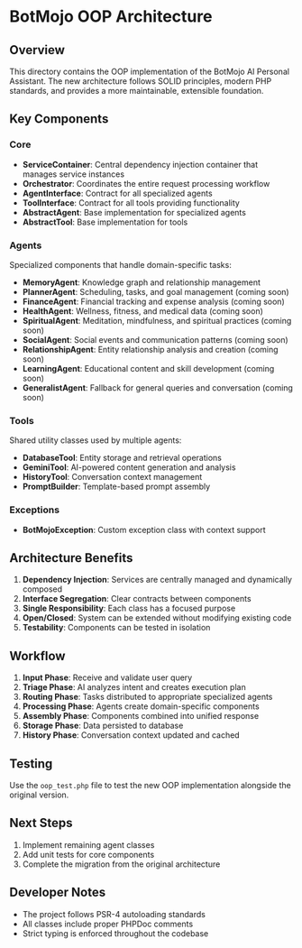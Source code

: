 # BotMojo OOP Architecture

## Overview

This directory contains the OOP implementation of the BotMojo AI Personal Assistant. The new architecture follows SOLID principles, modern PHP standards, and provides a more maintainable, extensible foundation.

## Key Components

### Core

- **ServiceContainer**: Central dependency injection container that manages service instances
- **Orchestrator**: Coordinates the entire request processing workflow
- **AgentInterface**: Contract for all specialized agents
- **ToolInterface**: Contract for all tools providing functionality
- **AbstractAgent**: Base implementation for specialized agents
- **AbstractTool**: Base implementation for tools

### Agents

Specialized components that handle domain-specific tasks:

- **MemoryAgent**: Knowledge graph and relationship management
- **PlannerAgent**: Scheduling, tasks, and goal management (coming soon)
- **FinanceAgent**: Financial tracking and expense analysis (coming soon)
- **HealthAgent**: Wellness, fitness, and medical data (coming soon)
- **SpiritualAgent**: Meditation, mindfulness, and spiritual practices (coming soon)
- **SocialAgent**: Social events and communication patterns (coming soon)
- **RelationshipAgent**: Entity relationship analysis and creation (coming soon)
- **LearningAgent**: Educational content and skill development (coming soon)
- **GeneralistAgent**: Fallback for general queries and conversation (coming soon)

### Tools

Shared utility classes used by multiple agents:

- **DatabaseTool**: Entity storage and retrieval operations
- **GeminiTool**: AI-powered content generation and analysis
- **HistoryTool**: Conversation context management
- **PromptBuilder**: Template-based prompt assembly

### Exceptions

- **BotMojoException**: Custom exception class with context support

## Architecture Benefits

1. **Dependency Injection**: Services are centrally managed and dynamically composed
2. **Interface Segregation**: Clear contracts between components
3. **Single Responsibility**: Each class has a focused purpose
4. **Open/Closed**: System can be extended without modifying existing code
5. **Testability**: Components can be tested in isolation

## Workflow

1. **Input Phase**: Receive and validate user query
2. **Triage Phase**: AI analyzes intent and creates execution plan
3. **Routing Phase**: Tasks distributed to appropriate specialized agents
4. **Processing Phase**: Agents create domain-specific components
5. **Assembly Phase**: Components combined into unified response
6. **Storage Phase**: Data persisted to database
7. **History Phase**: Conversation context updated and cached

## Testing

Use the `oop_test.php` file to test the new OOP implementation alongside the original version.

## Next Steps

1. Implement remaining agent classes
2. Add unit tests for core components
3. Complete the migration from the original architecture

## Developer Notes

- The project follows PSR-4 autoloading standards
- All classes include proper PHPDoc comments
- Strict typing is enforced throughout the codebase

